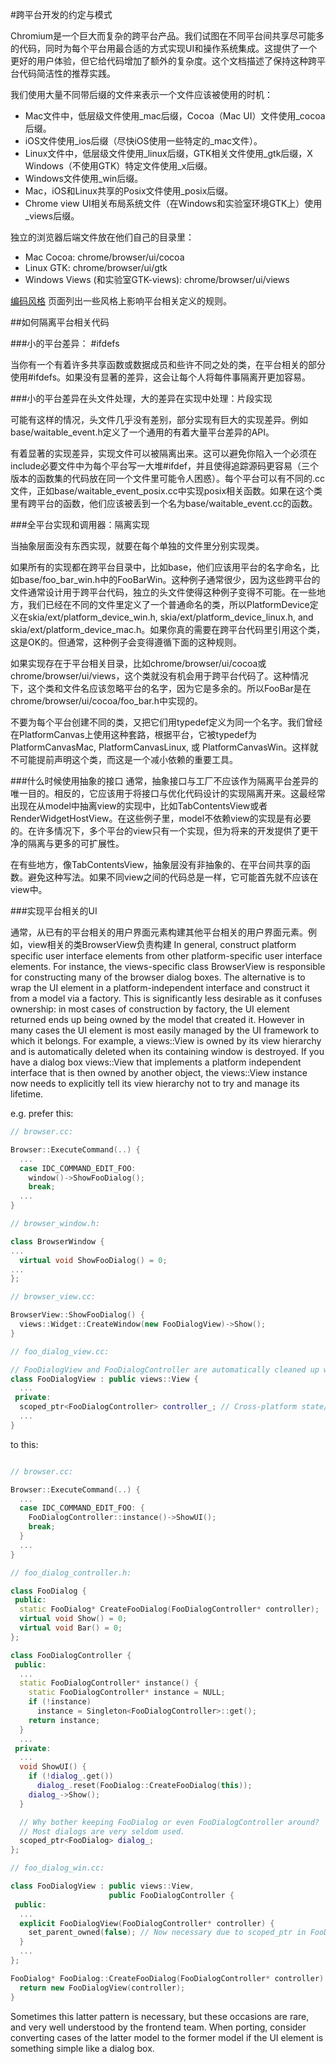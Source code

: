 #跨平台开发的约定与模式

Chromium是一个巨大而复杂的跨平台产品。我们试图在不同平台间共享尽可能多的代码，同时为每个平台用最合适的方式实现UI和操作系统集成。这提供了一个更好的用户体验，但它给代码增加了额外的复杂度。这个文档描述了保持这种跨平台代码简洁性的推荐实践。

我们使用大量不同带后缀的文件来表示一个文件应该被使用的时机：

- Mac文件中，低层级文件使用_mac后缀，Cocoa（Mac UI）文件使用_cocoa后缀。
- iOS文件使用_ios后缀（尽快iOS使用一些特定的_mac文件）。
- Linux文件中，低层级文件使用_linux后缀，GTK相关文件使用_gtk后缀，X Windows（不使用GTK）特定文件使用_x后缀。
- Windows文件使用_win后缀。
- Mac，iOS和Linux共享的Posix文件使用_posix后缀。
- Chrome view UI相关布局系统文件（在Windows和实验室环境GTK上）使用_views后缀。

独立的浏览器后端文件放在他们自己的目录里：

- Mac Cocoa: chrome/browser/ui/cocoa
- Linux GTK: chrome/browser/ui/gtk
- Windows Views (和实验室GTK-views): chrome/browser/ui/views

[编码风格](https://www.chromium.org/developers/coding-style) 页面列出一些风格上影响平台相关定义的规则。

##如何隔离平台相关代码

###小的平台差异： #ifdefs

当你有一个有着许多共享函数或数据成员和些许不同之处的类，在平台相关的部分使用#ifdefs。如果没有显著的差异，这会让每个人将每件事隔离开更加容易。

###小的平台差异在头文件处理，大的差异在实现中处理：片段实现

可能有这样的情况，头文件几乎没有差别，部分实现有巨大的实现差异。例如base/waitable_event.h定义了一个通用的有着大量平台差异的API。

有着显著的实现差异，实现文件可以被隔离出来。这可以避免你陷入一个必须在include必要文件中为每个平台写一大堆#ifdef，并且使得追踪源码更容易（三个版本的函数集的代码放在同一个文件里可能令人困惑）。每个平台可以有不同的.cc文件，正如base/waitable_event_posix.cc中实现posix相关函数。如果在这个类里有跨平台的函数，他们应该被丢到一个名为base/waitable_event.cc的函数。

###全平台实现和调用器：隔离实现

当抽象层面没有东西实现，就要在每个单独的文件里分别实现类。

如果所有的实现都在跨平台目录中，比如base，他们应该用平台的名字命名，比如base/foo_bar_win.h中的FooBarWin。这种例子通常很少，因为这些跨平台的文件通常设计用于跨平台代码，独立的头文件使得这种例子变得不可能。在一些地方，我们已经在不同的文件里定义了一个普通命名的类，所以PlatformDevice定义在skia/ext/platform_device_win.h, skia/ext/platform_device_linux.h, and skia/ext/platform_device_mac.h。如果你真的需要在跨平台代码里引用这个类，这是OK的。但通常，这种例子会变得遵循下面的这种规则。

如果实现存在于平台相关目录，比如chrome/browser/ui/cocoa或chrome/browser/ui/views，这个类就没有机会用于跨平台代码了。这种情况下，这个类和文件名应该忽略平台的名字，因为它是多余的。所以FooBar是在chrome/browser/ui/cocoa/foo_bar.h中实现的。

不要为每个平台创建不同的类，又把它们用typedef定义为同一个名字。我们曾经在PlatformCanvas上使用这种套路，根据平台，它被typedef为PlatformCanvasMac, PlatformCanvasLinux, 或 PlatformCanvasWin。这样就不可能提前声明这个类，而这是一个减小依赖的重要工具。

###什么时候使用抽象的接口
通常，抽象接口与工厂不应该作为隔离平台差异的唯一目的。相反的，它应该用于将接口与优化代码设计的实现隔离开来。这最经常出现在从model中抽离view的实现中，比如TabContentsView或者RenderWidgetHostView。在这些例子里，model不依赖view的实现是有必要的。在许多情况下，多个平台的view只有一个实现，但为将来的开发提供了更干净的隔离与更多的可扩展性。

在有些地方，像TabContentsView，抽象层没有非抽象的、在平台间共享的函数。避免这种写法。如果不同view之间的代码总是一样，它可能首先就不应该在view中。

###实现平台相关的UI

通常，从已有的平台相关的用户界面元素构建其他平台相关的用户界面元素。例如，view相关的类BrowserView负责构建
In general, construct platform specific user interface elements from other platform-specific user interface elements. For instance, the views-specific class BrowserView is responsible for constructing many of the browser dialog boxes. The alternative is to wrap the UI element in a platform-independent interface and construct it from a model via a factory. This is significantly less desirable as it confuses ownership: in most cases of construction by factory, the UI element returned ends up being owned by the model that created it. However in many cases the UI element is most easily managed by the UI framework to which it belongs. For example, a views::View is owned by its view hierarchy and is automatically deleted when its containing window is destroyed. If you have a dialog box views::View that implements a platform independent interface that is then owned by another object, the views::View instance now needs to explicitly tell its view hierarchy not to try and manage its lifetime.

e.g. prefer this:
```c++
// browser.cc:

Browser::ExecuteCommand(..) {
  ...
  case IDC_COMMAND_EDIT_FOO:
    window()->ShowFooDialog();
    break;
  ...
}

// browser_window.h:

class BrowserWindow {
...
  virtual void ShowFooDialog() = 0;
...
};

// browser_view.cc:

BrowserView::ShowFooDialog() {
  views::Widget::CreateWindow(new FooDialogView)->Show();
}

// foo_dialog_view.cc:

// FooDialogView and FooDialogController are automatically cleaned up when the window is closed.
class FooDialogView : public views::View {
  ...
 private:
  scoped_ptr<FooDialogController> controller_; // Cross-platform state/control logic
  ...
}
```
to this:
```c++

// browser.cc:

Browser::ExecuteCommand(..) {
  ...
  case IDC_COMMAND_EDIT_FOO: {
    FooDialogController::instance()->ShowUI();
    break;
  }
  ...
}

// foo_dialog_controller.h:

class FooDialog {
 public:
  static FooDialog* CreateFooDialog(FooDialogController* controller);
  virtual void Show() = 0;
  virtual void Bar() = 0;
};

class FooDialogController {
 public:
  ...
  static FooDialogController* instance() {
    static FooDialogController* instance = NULL;
    if (!instance)
      instance = Singleton<FooDialogController>::get();
    return instance;
  }
  ...
 private:
  ...
  void ShowUI() {
    if (!dialog_.get())
      dialog_.reset(FooDialog::CreateFooDialog(this));
    dialog_->Show();
  }

  // Why bother keeping FooDialog or even FooDialogController around?
  // Most dialogs are very seldom used.
  scoped_ptr<FooDialog> dialog_;
};

// foo_dialog_win.cc:

class FooDialogView : public views::View,
                      public FooDialogController {
 public:
  ...
  explicit FooDialogView(FooDialogController* controller) {
    set_parent_owned(false); // Now necessary due to scoped_ptr in FooDialogController.
  }
  ...
};

FooDialog* FooDialog::CreateFooDialog(FooDialogController* controller) {
  return new FooDialogView(controller);
}
```

Sometimes this latter pattern is necessary, but these occasions are rare, and very well understood by the frontend team. When porting, consider converting cases of the latter model to the former model if the UI element is something simple like a dialog box.
